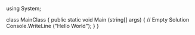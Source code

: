 using System;

class MainClass {
  public static void Main (string[] args) {
    // Empty Solution
    Console.WriteLine ("Hello World");
  }
}
